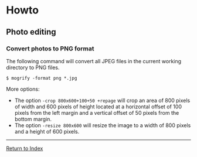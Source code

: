 # Howto

## Photo editing

### Convert photos to PNG format

The following command will convert all JPEG files in the current working directory to PNG files.

```console
$ mogrify -format png *.jpg
```

More options:

- The option `-crop 800x600+100+50 +repage` will crop an area of 800 pixels of width and 600 pixels of height located at a horizontal offset of 100 pixels from the left margin and a vertical offset of 50 pixels from the bottom margin.
- The option `-resize 800x600` will resize the image to a width of 800 pixels and a height of 600 pixels.


---
[Return to Index](../README.md)
